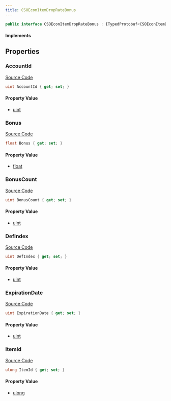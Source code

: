 ```yaml
---
title: CSOEconItemDropRateBonus
---
```


```csharp
public interface CSOEconItemDropRateBonus : ITypedProtobuf<CSOEconItemDropRateBonus>, INativeHandle
```

#### Implements

## Properties

### AccountId

[Source Code](https://github.com/swiftly-solution/swiftlys2/blob/beta/managed/src/SwiftlyS2.Generated/Protobufs/Interfaces/CSOEconItemDropRateBonus.cs#L13)

```csharp
uint AccountId { get; set; }
```

#### Property Value

- [uint](https://learn.microsoft.com/dotnet/api/system.uint32)

### Bonus

[Source Code](https://github.com/swiftly-solution/swiftlys2/blob/beta/managed/src/SwiftlyS2.Generated/Protobufs/Interfaces/CSOEconItemDropRateBonus.cs#L19)

```csharp
float Bonus { get; set; }
```

#### Property Value

- [float](https://learn.microsoft.com/dotnet/api/system.single)

### BonusCount

[Source Code](https://github.com/swiftly-solution/swiftlys2/blob/beta/managed/src/SwiftlyS2.Generated/Protobufs/Interfaces/CSOEconItemDropRateBonus.cs#L22)

```csharp
uint BonusCount { get; set; }
```

#### Property Value

- [uint](https://learn.microsoft.com/dotnet/api/system.uint32)

### DefIndex

[Source Code](https://github.com/swiftly-solution/swiftlys2/blob/beta/managed/src/SwiftlyS2.Generated/Protobufs/Interfaces/CSOEconItemDropRateBonus.cs#L28)

```csharp
uint DefIndex { get; set; }
```

#### Property Value

- [uint](https://learn.microsoft.com/dotnet/api/system.uint32)

### ExpirationDate

[Source Code](https://github.com/swiftly-solution/swiftlys2/blob/beta/managed/src/SwiftlyS2.Generated/Protobufs/Interfaces/CSOEconItemDropRateBonus.cs#L16)

```csharp
uint ExpirationDate { get; set; }
```

#### Property Value

- [uint](https://learn.microsoft.com/dotnet/api/system.uint32)

### ItemId

[Source Code](https://github.com/swiftly-solution/swiftlys2/blob/beta/managed/src/SwiftlyS2.Generated/Protobufs/Interfaces/CSOEconItemDropRateBonus.cs#L25)

```csharp
ulong ItemId { get; set; }
```

#### Property Value

- [ulong](https://learn.microsoft.com/dotnet/api/system.uint64)

